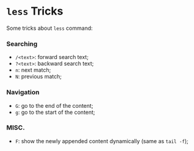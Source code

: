 # `less` Tricks

Some tricks about `less` command:

### Searching
* `/<text>`: forward search text;
* `?<text>`: backward search text;
* `n`: next match;
* `N`: previous match;

### Navigation
* `G`: go to the end of the content;
* `g`: go to the start of the content;

### MISC.
* `F`: show the newly appended content dynamically (same as `tail -f`);
